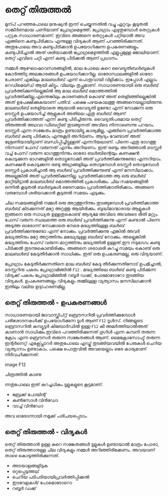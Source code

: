 # തെറ്റ് തിരുത്തൽ

മുന്പ് പറഞ്ഞപോലെ മനുഷ്യന്‍ ഇന്ന് ചെയ്യുന്നതില്‍ വച്ചു ഏറ്റവും കൂടുതല്‍ സങ്കീര്‍ണമായ പണിയാണ് പ്രോഗ്രമെഴുത്ത്. പ്രോഗ്രാം എഴുതുമ്പോള്‍ തെറ്റുകള്‍ പറ്റുക സാധാരണമാണ്. ഇവിടെ അങ്ങനെ തെറ്റുകള്‍ പറ്റിയാല്‍ അവ എങ്ങിനെ കണ്ടുപിടിക്കാം എന്നുള്ള വിദ്യകള്‍ ആണ് പറഞ്ഞിരിക്കുന്നത്. അതുപോലെ അവ കണ്ടുപിടിക്കാന്‍ ഉപയോഗിക്കുന്ന ഉപകരണങ്ങളും. കണ്ടുപിടിച്ചാല്‍ അത് ശരിയാക്കല്‍ പ്രോഗ്രമെഴുത്തില്‍ എളുപ്പമുള്ള ജോലിയാണ്. തെറ്റ് എവിടെ പറ്റി എന്ന് കണ്ടു പിടിക്കല്‍ ആണ് പ്രധാനം.

നമ്മൾ ആഘോഷാവസരങ്ങളിൽ, മാല പോലെ കുറെ വൈദ്യുതിബൾബുകൾ കോർത്തിട്ട അലങ്കാരങ്ങൾ ഉപയോഗിക്കാറില്ല. ഓരോസ്ഥലങ്ങളിൽ ഓരോ പേരാണ് എങ്കിലും മാലബൾബ് എന്ന് പൊതുവായി വിളിക്കാം. ഇപ്പോൾ എല്ലാം റെഡിമെയ്ഡ് ആയി കിട്ടും. വിലയും തുച്ഛമാണ്. സാധാരണയായി ഒരു ബൾബ് പ്രവർത്തിക്കുന്നില്ലെങ്കിൽ ആ മാല ബൾബ് മൊത്തത്തിൽ പ്രവർത്തിക്കില്ല.എന്തെങ്കിലും കാരണങ്ങൾ കൊണ്ട് അത് തെളിഞ്ഞില്ലെങ്കിൽ അത് ഉപേക്ഷിക്കുകയാണ് പതിവ്. പക്ഷെ പഴയകാലത്തു അങ്ങനെയല്ലായിരുന്നു. മാലബൾബ് തെളിയാതെ ആയാൽ വൈദ്യുതി ഉണ്ടോ എന്ന് നോക്കുന്ന ഒരു ടെസ്റ്റർ ഉപയോഗിച്ച് ആളുകൾ അതിലെ ഏതു ബൾബ് ആണ് പ്രവർത്തിക്കാത്തത് എന്ന് കണ്ടു പിടിച്ചിരുന്നു. വൈദ്യതിപരമായ തെറ്റ് തിരുത്തൽ അഥവാ ഡീബഗ്ഗിങ് തുടങ്ങുന്നത് അവിടെ നിന്നാണെന്നു പറയാം. ടെസ്റ്റർ എന്ന സങ്കേതം മാത്രം ഉണ്ടായിട്ടു കാര്യമില്ല, എങ്ങിനെ പ്രവർത്തിക്കാത്ത ബൾബ് കണ്ടു പിടിക്കാം എന്നുകൂടി അറിയണം. ആദ്യം വേണ്ടാത് അത് ശ്രേണിയായിട്ടാണ് ബന്ധിപ്പിച്ചിട്ടുള്ളത് എന്നറിയലാണ്. പിന്നെ ഏതു ഭാഗത്തു നിന്നാണ് ഫേസ് വരുന്നത് എന്നും അറിയണം. ഇത് രണ്ടും അറിഞ്ഞാൽ ടെസ്റ്റർ വച്ച് ഫേസ് വരുന്ന ഭാഗത്തുനിന്നും ഓരോ ബൾബിന്റെയും കണക്ഷൻ കൊടുക്കുന്ന ഭാഗങ്ങളിൽ തൊട്ടുനോക്കി അത് പ്രവർത്തിക്കുന്നുണ്ടോ എന്നറിയാം. കണക്ഷൻ കൊടുക്കുന്ന രണ്ടു അഗ്രങ്ങളിലും തൊടുമ്പോൾ ടെസ്റ്റർ തൊടുമ്പോൾ ടെസ്റ്റർ പ്രകാശിച്ചാൽ ആ ബൾബ് പ്രവർത്തിക്കുന്നുണ്ട് എന്ന് മനസിലാക്കാം. അല്ലെങ്കിൽ അത് പ്രവർത്തിക്കുന്നില്ല. പ്രവർത്തിക്കാത്ത ആ ഒരു ബൾബ് മാറ്റിയിട്ടാൽ മാലബൾബ് മൊത്തത്തിൽ പ്രകാശിക്കും. ചില സമയങ്ങളിൽ ഒന്നിൽ കൂടുതൽ ബൾബുകൾ ഒരേസമയം പ്രവർത്തിക്കാതിരിക്കാം. അങ്ങനെ വരുമ്പോൾ ശരിയാക്കാൻ കൂടുതൽ സമയം എടുക്കും.

ചില സമയങ്ങളിൽ നമ്മൾ ഒരു അറ്റത്തുനിന്നും തുടങ്ങുമ്പോൾ പ്രവർത്തിക്കാത്ത ബൾബ് കിടക്കുന്നത് മറ്റേ അറ്റത്തു ആയിരിക്കും. ബുദ്ധിമാന്മാരായ ആളുകൾ ഇങ്ങനെ ഒരു സാധ്യത ഉള്ളതുകൊണ്ട് ആദ്യമേ അവിടെ അവരുടെ രീതി മറ്റും. ഫേസ് വരുന്ന സ്ഥലത്തെ ഒരു ബൾബ് പ്രവർത്തിക്കുന്നു എന്ന് കണ്ടാൽ പിന്നെ അടുത്ത ഓരോന്ന് നോക്കാതെ നേരെ മദ്ധ്യത്തിലുള്ള ബൾബ് പ്രവർത്തിക്കുന്നുണ്ടോ എന്ന് നോക്കും. പ്രവർത്തിക്കുന്നു എങ്കിൽ അവർ മദ്ധ്യത്തിനും മറ്റേ അറ്റത്തിനും മദ്ധ്യേയുള്ള ബൾബ് നോക്കും. അല്ലെങ്കിൽ മദ്ധ്യത്തിനും ഫേസ് വരുന്ന മാറ്റത്തിനും മദ്ധ്യത്തിൽ ഉള്ളത്.ഈ നടുഭാഗം കണ്ടു പിടിക്കൽ തുടന്നുകൊണ്ടിരിക്കും. അങ്ങനെ ശരാശരി കുറച്ചു സമയം കൊണ്ട് ഒരു മാലബൾബ് കേടുതീർക്കാൻ സാധിക്കും. ഇത് ഒരു ഉപകരണമല്ല, ഒരു വിദ്യയാണ്.

പ്രോഗ്രാം കേടുതീർക്കുന്നതിനെ മാല ബൾബ് കേടു തീർക്കുന്നതിനോട് ഉപമിച്ചാൽ, ടെസ്റ്ററിനു പകരം പ്രോഗ്രാമിങ്ങിൽ  `F12` . മദ്ധ്യത്തിലെ ബൾബ്  കണ്ടു പിടിക്കുന്ന വിദ്യക്ക് പകരം പ്രോഗ്രാമിങ്ങിൽ റബ്ബർ ഡക്ക്, പോമോടോറോ തുടങ്ങിയ വിദ്യകൾ. ഉപകരണങ്ങളും വിദ്യകളും തമ്മിലുള്ള വ്യത്യാസം മനസിലാക്കാൻ ഇതിലും വലിയ ഉദ്ദാഹരണമില്ല.

## തെറ്റ് തിരുത്തൽ - ഉപകരണങ്ങൾ

സാധാരണയായി ജാവാസ്ക്രിപ്റ്റ് ബ്രൌസറില്‍ പ്രവര്‍ത്തിക്കുമ്പോള്‍ പരിശോദനകള്‍ക്ക് ഉപയോഗിക്കുന്ന ടൂള്‍ ആണ് `F12` ടൂള്‍സ്. നിങ്ങളുടെ ബ്രൌസറില്‍ കമ്പ്യൂട്ടര്‍ കീബോര്‍ഡില്‍ ഉള്ള `F12` കീ അമര്‍ത്തിയാല്‍അത് കാണാന്‍ സാധിക്കും.ഇവിടെ പറഞ്ഞിരിക്കുന്നത് ഗൂഗിള്‍ എന്ന കമ്പനി തരുന്ന ക്രോം എന്ന ബ്രൌസര്‍ തരുന്ന സങ്കേതങ്ങള്‍ ആണ്. മൈക്രോസോഫ്ട്‌ തരുന്ന ഇന്റര്‍നെറ്റ്‌ എക്സ്പ്ലോറര്‍ അതുപോലെ എഡ്ജ് തുടങ്ങിയവയില്‍ പേരുകള്‍ ചെറിയ വ്യത്യാസം ഉണ്ടാകാം. പക്ഷെ പൊതുവില്‍ അവയെല്ലാം ഒരേ കാര്യമാണ് നിര്‍വഹിക്കുന്നത്.

image F12

ചിത്രത്തില്‍ കാണു

ന്നതുപോലെ ഇത് കുറച്ചധികം ടൂളുകളുടെ കൂട്ടമാണ്.

* ബ്രേക്ക്‌ പോയിന്റ്‌
* കണ്‍സോള്‍ വിന്‍ഡോ 
* വാച്ച് വിന്‍ഡോ 

അവ ഓരോന്നായി നമുക്ക് പരിചയപ്പെടാം.

## തെറ്റ് തിരുത്തൽ - വിദ്യകള്‍

തെറ്റ് തിരുത്താൻ ഉള്ള കുറെ സങ്കേതങ്ങൾ ടൂളുകൾ ഉണ്ടായാൽ മാത്രം പോരാ, തെറ്റ് തിരുത്താനുള്ള ചില വിദ്യകളും നമ്മൾ അറിഞ്ഞിരിക്കേണം. അവയാണ് താഴെ കൊടുത്തിരിക്കുന്നത്.

* അടയാളങ്ങളിടുക
* ഒറ്റപ്പെടുത്തല്
* ചെറിയ പടിപടിയായിപ്രവര്‍ത്തിപ്പിക്കല്‍
* ഇടവേളകള്‍/ പോമൊടോറൊ
* റബ്ബര്‍ ഡക്ക്




